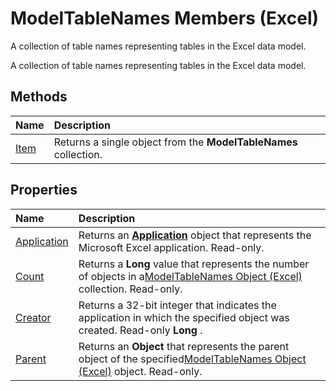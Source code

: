 
# ModelTableNames Members (Excel)
A collection of table names representing tables in the Excel data model. 

A collection of table names representing tables in the Excel data model. 


## Methods



|**Name**|**Description**|
|:-----|:-----|
|[Item](78d20878-4599-71f0-8717-8fd01253d270.md)|Returns a single object from the  **ModelTableNames** collection.|

## Properties



|**Name**|**Description**|
|:-----|:-----|
|[Application](65e3c7a7-2cce-b9e3-cf72-6fc533ec9f83.md)|Returns an  **[Application](19b73597-5cf9-4f56-8227-b5211f657f6f.md)** object that represents the Microsoft Excel application. Read-only.|
|[Count](d1856fdc-4d8a-1916-1f0d-d6d61e3a4070.md)|Returns a  **Long** value that represents the number of objects in a[ModelTableNames Object (Excel)](70fa4b5b-ebc6-9ac9-de6c-40835b1ea12c.md) collection. Read-only.|
|[Creator](b601427f-9408-ac33-49dd-1bbe3e5fc9f4.md)|Returns a 32-bit integer that indicates the application in which the specified object was created. Read-only  **Long** .|
|[Parent](c9d4c686-4f93-8734-0905-762e03ffc91f.md)|Returns an  **Object** that represents the parent object of the specified[ModelTableNames Object (Excel)](70fa4b5b-ebc6-9ac9-de6c-40835b1ea12c.md) object. Read-only.|
